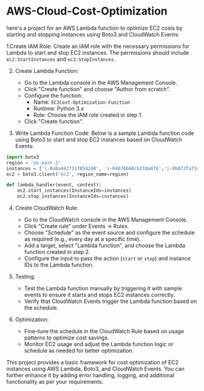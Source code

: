 # AWS-Cloud-Cost-Optimization
here's a project for an AWS Lambda function to optimize EC2 costs by starting and stopping instances using Boto3 and CloudWatch Events:

1.Create IAM Role:
   Create an IAM role with the necessary permissions for Lambda to start and stop EC2 instances. The permissions should include `ec2:StartInstances` and `ec2:StopInstances`.
   
2. Create Lambda Function:
   - Go to the Lambda console in the AWS Management Console.
   - Click "Create function" and choose "Author from scratch".
   - Configure the function:
     - Name: `EC2Cost-Optimization-Function`
     - Runtime: Python 3.x
     - Role: Choose the IAM role created in step 1.
   - Click "Create function".

3. Write Lambda Function Code:
   Below is a sample Lambda function code using Boto3 to start and stop EC2 instances based on CloudWatch Events:
```python
import boto3
region = 'us-east-2'
instances = ['i-0aba442f31f0542d8', 'i-04076b60cb210a876','i-0b072fa71d7298996']
ec2 = boto3.client('ec2', region_name=region)

def lambda_handler(event, context):
    ec2.start_instances(InstanceIds=instances)
    ec2.stop_instances(InstanceIds=instances)

```
4. Create CloudWatch Rule:
   - Go to the CloudWatch console in the AWS Management Console.
   - Click "Create rule" under Events -> Rules.
   - Choose "Schedule" as the event source and configure the schedule as required (e.g., every day at a specific time).
   - Add a target, select "Lambda function", and choose the Lambda function created in step 2.
   - Configure the input to pass the action (`start` or `stop`) and instance IDs to the Lambda function.

5. Testing:
   - Test the Lambda function manually by triggering it with sample events to ensure it starts and stops EC2 instances correctly.
   - Verify that CloudWatch Events trigger the Lambda function based on the schedule.

6. Optimization:
   - Fine-tune the schedule in the CloudWatch Rule based on usage patterns to optimize cost savings.
   - Monitor EC2 usage and adjust the Lambda function logic or schedule as needed for better optimization.

This project provides a basic framework for cost optimization of EC2 instances using AWS Lambda, Boto3, and CloudWatch Events. You can further enhance it by adding error handling, logging, and additional functionality as per your requirements.
